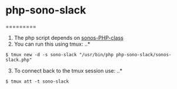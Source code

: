 # php-sono-slack
=========
1. The php script depends on [sonos-PHP-class](https://github.com/DjMomo/sonos)
2. You can run this using tmux:
..*
```
$ tmux new -d -s sono-slack "/usr/bin/php php-sono-slack/sonos-slack.php"
```
3. To connect back to the tmux session use:
..*
```
$ tmux att -t sono-slack
```
